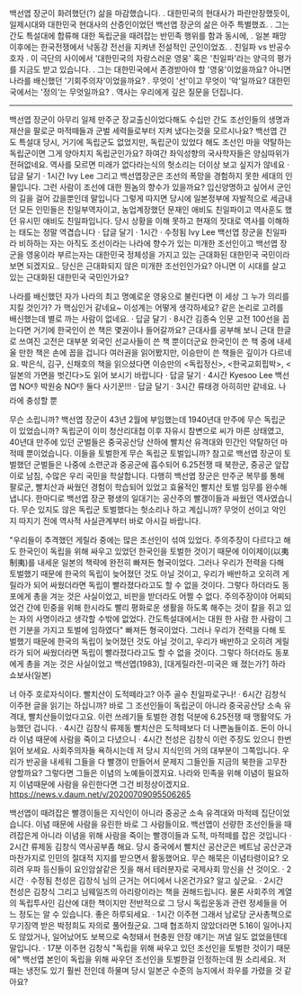
백선엽 장군이 화려했던(?) 삶을 마감했습니다.
.
대한민국의 현대사가 파란만장했듯이,
일제시대와 대한민국 현대사의 산증인이었던
백선엽 장군의 삶은 아주 특별했죠.
.
그는 간도 특설대에 합류해 대한 독립군을 때려잡는 반민족 행위를 함과 동시에,
.
일본 패망 이후에는 한국전쟁에서 낙동강 전선을 지켜낸 전설적인 군인이었죠.
.
친일파 vs 반공수호자
.
이 극단의 사이에서 '대한민국의 자랑스러운 영웅' 혹은 '친일파'라는 양극의 평가를 지금도 받고 있습니다.
.
그는 대한민국에서 존경받아야 할 '영웅'이었을까요?
아니면 나라를 배신했던 '기회주의자'이었을까요?
.
무엇이 '선'이고 무엇이 '악'일까요?
대한민국에서는 '정의'는 무엇일까요?
.
역사는 우리에게 깊은 질문을 던집니다.

-----------

백선엽 장군이 아무리 일제 만주군 장교출신이었다해도
수십만 간도 조선인들의 생명과 재산을 팔로군 마적떼들과 군벌 세력들로부터 지켜 냈다는것을 모르시나요?
백선엽 간도 특설대 당시, 거기에 독립군도 없었지만, 독립군이 있었다 해도 조선인 마을 약탈하는 독립군이면 그게 양아치지 독립군인가요?
하여간 좌익성향의 국사학자들은 양심따위가 전혀없네요.
역사를 모르면 미래가 없다라는식의 헛소리는 더이상 보고 싶지가 않네요
 · 답글 달기 · 1시간
Ivy Lee
그리고 백선엽장군은 조선의 폭망을 경험하지 못한 세대의 인물입니다.
그런 사람이 조선에 대한 뭔놈의 향수가 있을까요? 입신양명하고 싶어서 군인의 길을 걸어 갔을뿐인데 말입니다
그렇게 따지면 당시에 일본정부에 자발적으로 세금내던 모든 인민들은 친일부역자이고, 농업계장했던 문재인 애비도 친일파이고 역사훈도 했던 유시민 애비도 친일파입니다.
당시 상황을 이해 못하고 현재의 잣대로 역사를 이해하는 태도는 정말 역겹습니다
 · 답글 달기 · 1시간 · 수정됨
Ivy Lee
백선엽 장군을 친일파라 비하하는 자는 아직도 조선이라는 나라에 향수가 있는 미개한 조선인이고
백선엽 장군을 영웅이라 부르는자는 대한민국 정체성을 가지고 있는 근대화된 대한민국 국민이라 보면 되겠지요..
당신은 근대화되지 않은 미개한 조선인인가요? 아니면 이 시대를 살고 있는 근대화된 대한민국 국민인가요?


나라를 배신했던 자가 나라의 최고 명예로운 영웅으로 불린다면 이 세상 그 누가 의리를 지킬 것인가? 가 핵심인거 같네요~ 이성계는 어떻게 생각하세요? 같은 논리로 고려를 배신했는데 별로 까는 사람이 없네요.
 · 답글 달기 · 8시간
김종숙
인문 고전 100선을 꼽는다면 거기에 한국인이 쓴 책은 몇권이나 들어갈까요?
근대사를 공부해 보니 근대 한글로 쓰여진 고전은 대부분 외국인 선교사들이 쓴 책 뿐이더군요
한국인이 쓴 책 중에 내세울 만한 책은 손에 꼽을 겁니다
여러권을 읽어봤지만, 이승만이 쓴 책들은 깊이가 다르네요. 박은식, 김구, 신채호의 책을 읽으셨다면 이승만의 <독립정신>, <한국교회핍박>, <일본의 가면을 벗긴다>도 읽어 보시기 바랍니다
 · 답글 달기 · 4시간
Kyesoo Lee
백선엽 NO👎
박원숭 NO👎
둘다 사기꾼!!!
 · 답글 달기 · 3시간
류태경
아히히만 같네요.
나라에 충성할 뿐


무슨 소립니까? 백선엽 장군이 43년 2월에 부임했는데 1940년대 만주에 무슨 독립군이 있었습니까? 독립군이 이미 청산리대첩 이후 자유시 참변으로 씨가 마른 상태였고,
40년대 만주에 있던 군벌들은 중국공산당 산하에 빨치산 유격대와 민간인 약탈하던 마적떼 뿐이었습니다. 이들을 토벌한게 무슨 독립군 토벌입니까?
참고로 백선엽 장군이 토벌했던 군벌들은 나중에 소련군과 중공군에 흡수되어 6.25전쟁 때 북한군, 중공군 앞잡이로 남침, 수많은 우리 국민을 학살합니다.
다행히 백선엽 장군은 만주군 복무를 통해 팔로군, 빨치산과 싸웠던 경험이 학습되어 있었고 효율적인 빨치산 토벌 임무를 완수해냅니다.
한마디로 백선엽 장군 평생의 일대기는 공산주의 빨갱이들과 싸웠던 역사였습니다. 무슨 있지도 않은 독립군 토벌했다는 헛소리나 하고 계십니까?
무엇이 선이고 악인지 따지기 전에 역사적 사실관계부터 바로 아시길 바랍니다.


"우리들이 추격했던 게릴라 중에는 많은 조선인이 섞여 있었다. 주의주장이 다르다고 해도 한국인이 독립을 위해 싸우고 있었던 한국인을 토벌한 것이기 때문에 이이제이(以夷制夷)를 내세운 일본의 책략에 완전히 빠져든 형국이었다. 그러나 우리가 전력을 다해 토벌했기 때문에 한국의 독립이 늦어졌던 것도 아닐 것이고, 우리가 배반하고 오히려 게릴라가 되어 싸웠더라면 독립이 빨라졌다라고도 할 수 없을 것이다. 그렇다 하더라도 동포에게 총을 겨눈 것은 사실이었고, 비판을 받더라도 어쩔 수 없다. 주의주장이야 어찌되었건 간에 민중을 위해 한시라도 빨리 평화로운 생활을 하도록 해주는 것이 칼을 쥐고 있는 자의 사명이라고 생각할 수밖에 없었다. 간도특설대에서는 대원 한 사람 한 사람이 그런 기분을 가지고 토벌에 임하였다" 빠져든 형국이었다. 그러나 우리가 전력을 다해 토벌했기 때문에 한국의 독립이 늦어졌던 것도 아닐 것이고, 우리가 배반하고 오히려 게릴라가 되어 싸웠더라면 독립이 빨라졌다라고도 할 수 없을 것이다. 그렇다 하더라도 동포에게 총을 겨눈 것은 사실이었고
백선엽(1983), [대게릴라전-미국은 왜 졌는가?] 하라쇼보사(일본)

너 아주 호로자식이다. 빨치산이 도적떼라고? 아주 골수 친일파로구나!
 · 6시간
김창식
이주현 글을 읽기는 하십니까? 바로 그 조선인들이 독립군이 아니라 중국공산당 소속 유격대, 빨치산들이었다고요. 이런 쓰레기들 토벌한 경험 덕분에 6.25전쟁 때 맹활약도 가능했던 겁니다.
 · 4시간
김창식
류제동 빨치산은 도적떼보다 더 나쁜놈들이죠. 돈이 아니라 이념 때문에 사람을 죽이고 다녔으니
 · 4시간
천성은
김창식 이런 주장도 있으니 한번 읽어 보세요. 사회주의자들 욕하시는데 저 당시 지식인의 거의 대부분이 그쪽입니다. 우리가 반공을 내세워 그들을 다 빨갱이 만들어서 문제지 그들인들 지금의 북한을 고무찬양할까요? 그렇다면 그들은 이념의 노예들이겠지요. 나라와 민족을 위해 이념이 필요하지 이념때문에 사람을 유린한다면 그건 비정상이겠지요. https://news.v.daum.net/v/20200709095506265


백선엽이 때려잡은 빨갱이들은 지식인이 아니라 중공군 소속 유격대와 마적떼 집단이었습니다. 이념 때문에 사람을 유린한 바로 그 사람들이요.
백선엽이 선량한 조선인들을 때려잡은게 아니라 이념을 위해 사람을 죽이는 빨갱이들과 도적, 마적떼를 잡은 것입니다
 · 2시간
류제동
김창식 역사공부좀 해요. 당시 중국에서 빨치산 공산군은 베트남 공산군과 마찬가지로 인민의 절대적 지지를 받으면서 활동했어요. 무슨 해묵은 이념타령이요? 오히려 우파 등신들이 요인암살같은 짓을 해서 테러분자로 국제사회 망신을 산 것이오.
 · 2시간 · 수정됨
천성은
김창식 님의 근거는 어디에서 나온건가요? 알고 싶군요.
 · 2시간
천성은
김창식 그리고 님웨일즈의 아리랑이라는 책을 권해드립니다. 물론 사회주의 계열의 독립투사인 김산에 대한 책이지만 전반적으로 그 당시 독립운동과 관련 정세들을 어느 정도는 알 수 있습니다. 좋은 하루되세요.
 · 1시간
이주현
그래서 남로당 군사총책으로 무기징역 받은 박정희도 자의로 풀어줬군요. 그때 협조하지 않았더라면 5.16이 일어나지도 않았거나, 일어났어도 보복으로 숙청돼서 현충원 안장 얘기는 꺼낼 일도 없었을텐데 말입니다.
 · 17분
이주현
김창식 "독립을 위해 싸우고 있던 조선인을 토벌한 것이기 때문에" 백선엽 본인이 독립을 위해 싸우던 조선인을 토벌한걸 인정하는데 뭔 소리세요. 저 때는 냉전도 있기 훨씬 전인데 하물며 당시 일본군 수준의 능지에서 좌우를 가렸을 것 같아요?



[백선엽도 '구국의 영웅'이 될 수 있을까?]: https://brunch.co.kr/@moduhistory/73?fbclid=IwAR3kfcLyO4MB3aZOI60AqmnxeG5D2MPZEXIwQCV66hz35mkD36y8oa2ptD4